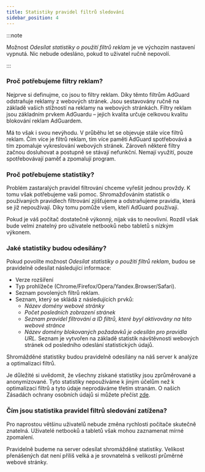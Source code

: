 ```yaml
---
title: Statistiky pravidel filtrů sledování
sidebar_position: 4
---
```


:::note

Možnost *Odesílat statistiky o použití filtrů reklam* je ve výchozím nastavení vypnutá. Nic nebude odesláno, pokud to uživatel ručně nepovolí.

:::

### Proč potřebujeme filtry reklam?

Nejprve si definujme, co jsou to filtry reklam. Díky těmto filtrům AdGuard odstraňuje reklamy z webových stránek. Jsou sestavovány ručně na základě vašich stížností na reklamy na webových stránkách. Filtry reklam jsou základním prvkem AdGuardu – jejich kvalita určuje celkovou kvalitu blokování reklam AdGuardem.

Má to však i svou nevýhodu. V průběhu let se objevuje stále více filtrů reklam. Čím více je filtrů reklam, tím více paměti AdGuard spotřebovává a tím zpomaluje vykreslování webových stránek. Zároveň některé filtry začnou dosluhovat a postupně se stávají nefunkční. Nemají využití, pouze spotřebovávají paměť a zpomalují program.

### Proč potřebujeme statistiky?

Problém zastaralých pravidel filtrování chceme vyřešit jednou provždy. K tomu však potřebujeme vaši pomoc. Shromažďováním statistik o používaných pravidlech filtrování zjišťujeme a odstraňujeme pravidla, která se již nepoužívají. Díky tomu pomůže všem, kteří AdGuard používají.

Pokud je váš počítač dostatečně výkonný, nijak vás to neovlivní. Rozdíl však bude velmi znatelný pro uživatele netbooků nebo tabletů s nízkým výkonem.

### Jaké statistiky budou odesílány?

Pokud povolíte možnost *Odesílat statistiky o použití filtrů reklam*, budou se pravidelně odesílat následující informace:

* Verze rozšíření
* Typ prohlížeče (Chrome/Firefox/Opera/Yandex.Browser/Safari).
* Seznam povolených filtrů reklam.
* Seznam, který se skládá z následujících prvků:
  * *Název domény webové stránky*
  * *Počet posledních zobrazení stránek*
  * *Seznam pravidel filtrování a ID filtrů, které byyl aktivovány na této webové stránce*
  * *Název domény blokovaných požadavků je odesílán pro pravidla URL.* Seznam je vytvořen na základě statistik návštěvnosti webových stránek od posledního odeslání statistických údajů.

Shromážděné statistiky budou pravidelně odesílány na náš server k analýze a optimalizaci filtrů.

Je důležité si uvědomit, že všechny získané statistiky jsou zprůměrované a anonymizované. Tyto statistiky nepoužíváme k jiným účelům než k optimalizaci filtrů a tyto údaje neprodáváme třetím stranám. O našich Zásadách ochrany osobních údajů si můžete přečíst [zde](https://adguard.com/privacy.html).

### Čím jsou statistika pravidel filtrů sledování zatížena?

Pro naprostou většinu uživatelů nebude změna rychlosti počítače skutečně znatelná. Uživatelé netbooků a tabletů však mohou zaznamenat mírné zpomalení.

Pravidelně budeme na server odesílat shromážděné statistiky. Velikost přenášených dat není příliš velká a je srovnatelná s velikostí průměrné webové stránky.
